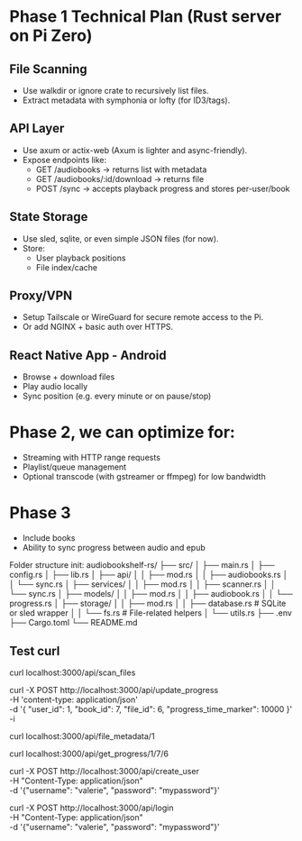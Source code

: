 # Phase 1 Technical Plan (Rust server on Pi Zero)
## File Scanning
- Use walkdir or ignore crate to recursively list files.
- Extract metadata with symphonia or lofty (for ID3/tags).

## API Layer
- Use axum or actix-web (Axum is lighter and async-friendly).
- Expose endpoints like:
    - GET /audiobooks → returns list with metadata
    - GET /audiobooks/:id/download → returns file
    - POST /sync → accepts playback progress and stores per-user/book

## State Storage
- Use sled, sqlite, or even simple JSON files (for now).
- Store:
    - User playback positions
    - File index/cache

## Proxy/VPN
- Setup Tailscale or WireGuard for secure remote access to the Pi.
- Or add NGINX + basic auth over HTTPS.

## React Native App - Android
- Browse + download files
- Play audio locally
- Sync position (e.g. every minute or on pause/stop)


# Phase 2, we can optimize for:
- Streaming with HTTP range requests
- Playlist/queue management
- Optional transcode (with gstreamer or ffmpeg) for low bandwidth

# Phase 3
- Include books
- Ability to sync progress between audio and epub

Folder structure init:
audiobookshelf-rs/
├── src/
│   ├── main.rs
│   ├── config.rs
│   ├── lib.rs
│   ├── api/
│   │   ├── mod.rs
│   │   ├── audiobooks.rs
│   │   └── sync.rs
│   ├── services/
│   │   ├── mod.rs
│   │   ├── scanner.rs
│   │   └── sync.rs
│   ├── models/
│   │   ├── mod.rs
│   │   ├── audiobook.rs
│   │   └── progress.rs
│   ├── storage/
│   │   ├── mod.rs
│   │   ├── database.rs     # SQLite or sled wrapper
│   │   └── fs.rs           # File-related helpers
│   └── utils.rs
├── .env
├── Cargo.toml
└── README.md


## Test curl
curl localhost:3000/api/scan_files

curl -X POST http://localhost:3000/api/update_progress \
  -H 'content-type: application/json' \
  -d '{
    "user_id": 1,
    "book_id": 7,
    "file_id": 6,
    "progress_time_marker": 10000
  }' -i

curl localhost:3000/api/file_metadata/1

curl localhost:3000/api/get_progress/1/7/6

curl -X POST http://localhost:3000/api/create_user \
  -H "Content-Type: application/json" \
  -d '{"username": "valerie", "password": "mypassword"}'

  curl -X POST http://localhost:3000/api/login \
  -H "Content-Type: application/json" \
  -d '{"username": "valerie", "password": "mypassword"}'
